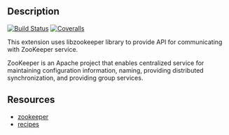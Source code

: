 Description
-----------

[![Build Status](https://img.shields.io/travis/andreiz/php-zookeeper/master.svg?style=flat-square)](https://travis-ci.org/andreiz/php-zookeeper)
[![Coveralls](https://img.shields.io/coveralls/andreiz/php-zookeeper.svg?style=flat-square)](https://coveralls.io/r/andreiz/php-zookeeper?branch=master)

This extension uses libzookeeper library to provide API for communicating with
ZooKeeper service.

ZooKeeper is an Apache project that enables centralized service for maintaining
configuration information, naming, providing distributed synchronization, and
providing group services.

Resources
---------
 * [zookeeper](http://hadoop.apache.org/zookeeper/)
 * [recipes](https://github.com/Gutza/php-zookeeper-recipes)

